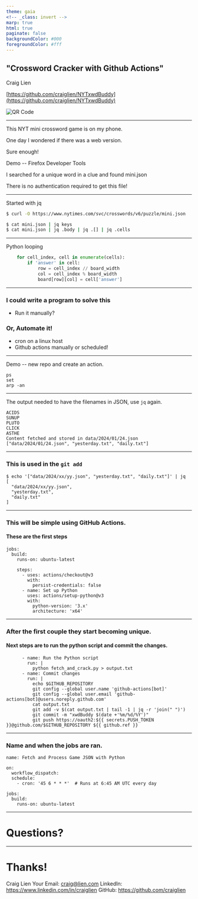```yaml
---
theme: gaia
<!-- _class: invert -->
marp: true
html: true
paginate: false
backgroundColor: #000
foregroundColor: #fff
---
```



<!-- _class: lead -->

## "Crossword Cracker with Github Actions"

Craig Lien

[https://github.com/craiglien/NYTxwdBuddy](https://github.com/craiglien/NYTxwdBuddy)


![QR Code](/qr.png)


<!--

Welcome back after the reboot! We used to have a lot of fun at these meetings, I hope this first talk represents that.

I have been Programming Computers since I was a kid. I went to college for computer science and got into computer networking. Since, I have always been curious about computers and networks. I have always stayed up to date on the latest technologies. When I see something it is easy to think... if I were to implement this how would I do it?

I am bad with these computer related things. The game turns out to bea computer programming project.

-->

---


<!--

Google searched for nyt mini and got right to it.

-->


This NYT mini crossword game is on my phone.

One day I wondered if there was a web version. 

Sure enough!

Demo -- Firefox Developer Tools


I searched for a unique word in a clue and found mini.json

There is no authentication required to get this file!


---


Started with jq


```bash
$ curl -O https://www.nytimes.com/svc/crosswords/v6/puzzle/mini.json

$ cat mini.json | jq keys
$ cat mini.json | jq .body | jq .[] | jq .cells
```


---


Python looping

```python
    for cell_index, cell in enumerate(cells):
        if 'answer' in cell:
            row = cell_index // board_width
            col = cell_index % board_width
            board[row][col] = cell['answer']
```


---


### I could write a program to solve this

- Run it manually?

### Or, Automate it!

- cron on a linux host
- Github actions manually or scheduled!


---


Demo -- new repo and create an action.

```
ps
set
arp -an
```


---


<!-- Show it running locally. -->

The output needed to have the filenames in JSON, use ```jq``` again.

```
ACIDS
SUNUP
PLUTO
CLICK
ASTHE
Content fetched and stored in data/2024/01/24.json
["data/2024/01/24.json", "yesterday.txt", "daily.txt"]
```


---

### This is used in the ```git add```

```
$ echo '["data/2024/xx/yy.json", "yesterday.txt", "daily.txt"]' | jq
[
  "data/2024/xx/yy.json",
  "yesterday.txt",
  "daily.txt"
]
```

---

### This will be simple using GitHub Actions.
#### These are the first steps

```
jobs:
  build:
    runs-on: ubuntu-latest

    steps:
      - uses: actions/checkout@v3
        with:
          persist-credentials: false
      - name: Set up Python
        uses: actions/setup-python@v3
        with:
          python-version: '3.x'
          architecture: 'x64'
```

---


### After the first couple they start becoming unique.
#### Next steps are to run the python script and commit the changes.

```
      - name: Run the Python script
        run: |
          python fetch_and_crack.py > output.txt
      - name: Commit changes
        run: |
          echo $GITHUB_REPOSITORY
          git config --global user.name 'github-actions[bot]'
          git config --global user.email 'github-actions[bot]@users.noreply.github.com'
          cat output.txt
          git add -v $(cat output.txt | tail -1 | jq -r 'join(" ")')
          git commit -m "xwdBuddy $(date +'%m/%d/%Y')"
          git push https://oauth2:${{ secrets.PUSH_TOKEN }}@github.com/$GITHUB_REPOSITORY ${{ github.ref }}

```

---

### Name and when the jobs are ran.

```
name: Fetch and Process Game JSON with Python

on:
  workflow_dispatch:
  schedule:
    - cron: '45 6 * * *'  # Runs at 6:45 AM UTC every day
        
jobs:
  build:
    runs-on: ubuntu-latest
```

---


# Questions?

---

# Thanks!

Craig Lien
Your Email: craig@lien.com
LinkedIn: https://www.linkedin.com/in/craiglien
GitHub: https://github.com/craiglien
